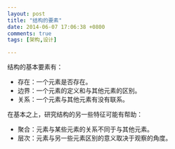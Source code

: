 ```yaml
---
layout: post
title: "结构的要素"
date: 2014-06-07 17:06:38 +0800
comments: true
tags: [架构,设计]

---
```


结构的基本要素有：

* 存在：一个元素是否存在。
* 边界：一个元素的定义和与其他元素的区别。
* 关系：一个元素与其他元素有没有联系。

在基本之上，研究结构的另一些特征可能有帮助：

* 聚合：元素与某些元素的关系不同于与其他元素。
* 层次：元素与另一些元素区别的意义取决于观察的角度。
